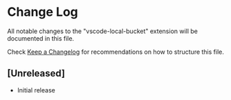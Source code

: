 # Change Log

All notable changes to the "vscode-local-bucket" extension will be documented in this file.

Check [Keep a Changelog](http://keepachangelog.com/) for recommendations on how to structure this file.

## [Unreleased]

- Initial release
